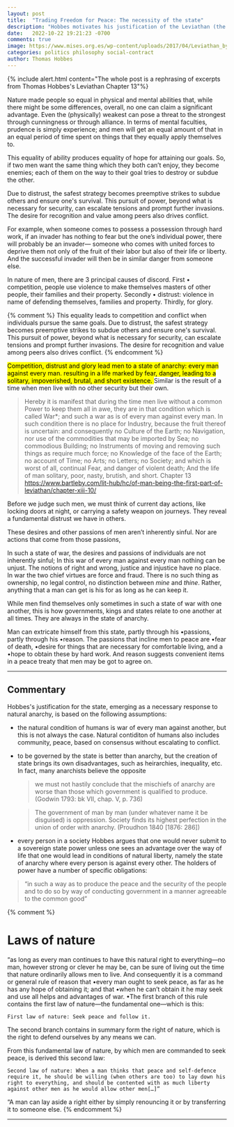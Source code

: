 ```yaml
---
layout: post
title:  "Trading Freedom for Peace: The necessity of the state"
description: "Hobbes motivates his justification of the Leviathan (the political state) by defining the grim natural state of man"
date:   2022-10-22 19:21:23 -0700
comments: true
image: https://www.mises.org.es/wp-content/uploads/2017/04/Leviathan_by_Thomas_Hobbes-e1416438094895.jpg
categories: politics philosophy social-contract
author: Thomas Hobbes
---
```


{% include alert.html content="The whole post is a rephrasing of excerpts from Thomas Hobbes's Leviathan Chapter 13"%}


Nature made people so equal in physical and mental abilities that, while there might be some differences, overall, no one can claim a significant advantage. Even the (physically) weakest can pose a threat to the strongest through cunningness or through alliance. In terms of mental faculties, prudence is simply experience; and men will get an equal amount of that in an equal period of time spent on things that they equally apply themselves to.

This equality of ability produces equality of hope for attaining our goals. So, if two men want the same thing which they both can’t enjoy, they become enemies; each of them on the way to their goal tries to destroy or subdue the other.

Due to distrust, the safest strategy becomes preemptive strikes to subdue others and ensure one's survival. This pursuit of power, beyond what is necessary for security, can escalate tensions and prompt further invasions. The desire for recognition and value among peers also drives conflict.

For example, when someone comes to possess a possession through hard work, if an invader has nothing to fear but the one’s individual power, there will probably be an invader— someone who comes with united forces to deprive them not only of the fruit of their labor but also of their life or liberty. And the successful invader will then be in similar danger from someone else.

In nature of men, there are 3 principal causes of discord. First • competition, people use violence to make themselves masters of other people, their families and their property. Secondly • distrust: violence in name of defending themselves, families and property. Thirdly, for glory.

{% comment %}
This equality leads to competition and conflict when individuals pursue the same goals. Due to distrust, the safest strategy becomes preemptive strikes to subdue others and ensure one's survival. This pursuit of power, beyond what is necessary for security, can escalate tensions and prompt further invasions. The desire for recognition and value among peers also drives conflict.
{% endcomment %}

<mark>
Competition, distrust and glory lead men to a state of anarchy: every man against every man. resulting in a life marked by fear, danger, leading to a solitary, impoverished, brutal, and short existence. </mark>Similar is the result of a time when men live with no other security but their own.


> Hereby it is manifest that during the time men live without a common Power to keep them all in awe, they are in that condition which is called War*; and such a war as is of every man against every man. In such condition there is no place for Industry, because the fruit thereof is uncertain: and consequently no Culture of the Earth; no Navigation, nor use of the commodities that may be imported by Sea; no commodious Building; no Instruments of moving and removing such things as require much force; no Knowledge of the face of the Earth; no account of Time; no Arts; no Letters; no Society; and which is worst of all, continual Fear, and danger of violent death; And the life of man solitary, poor, nasty, brutish, and short.
> Chapter 13
> https://www.bartleby.com/lit-hub/hc/of-man-being-the-first-part-of-leviathan/chapter-xiii-10/

Before we judge such men, we must think of current day actions, like locking doors at night, or carrying a safety weapon on journeys. They reveal a fundamental distrust we have in others. 

These desires and other passions of men aren’t inherently sinful. Nor are actions that come from those passions, 

In such a state of war, the desires and passions of individuals are not inherently sinful; In this war of every man against every man nothing can be unjust. The notions of right and wrong, justice and injustice have no place. In war the two chief virtues are force and fraud. There is no such thing as ownership, no legal control, no distinction between *mine* and *thine*. Rather, anything that a man can get is his for as long as he can keep it.

While men find themselves only sometimes in such a state of war with one another, this is how governments, kings and states relate to one another at all times. They are always in the state of anarchy. 

Man can extricate himself from this state, partly through his •passions, partly through his •reason. The passions that incline men to peace are •fear of death, •desire for things that are necessary for comfortable living, and a •hope to obtain these by hard work. And reason suggests convenient items in a peace treaty that men may be got to agree on.

___

## Commentary

Hobbes's justification for the state, emerging as a necessary response to natural anarchy, is based on the following assumptions:

- the natural condition of humans is war of every man against another, but this is not always the case. Natural contiditon of humans also includes community, peace, based on consensus without escalating to conflict.
- to be governed by the state is better than anarchy, but the creation of state brings its own disadvantages, such as heirarchies, inequality, etc. In fact, many anarchists believe the opposite
  > we must not hastily conclude that the mischiefs of anarchy are worse than those which government is qualified to produce.
  > (Godwin 1793: bk VII, chap. V, p. 736)
  
  > The government of man by man (under whatever name it be disguised) is oppression. Society finds its highest perfection in the union of order with anarchy. 
  > (Proudhon 1840 [1876: 286])  
- every person in a society 
Hobbes argues that one would never submit to a sovereign state power unless one sees an advantage over the way of life that one would lead in conditions of natural liberty, namely the state of anarchy where every person is against every other. The holders of power have a number of specific obligations: 
> “in such a way as to produce the peace and the security of the people and to do so by way of conducting government in a manner agreeable to the common good”

{% comment %}

# Laws of nature

“as long as every man continues to have this natural right to everything—no man, however strong or clever he may be, can be sure of living out the time that nature ordinarily allows men to live. And consequently it is a command or general rule of reason that •every man ought to seek peace, as far as he has any hope of obtaining it; and that •when he can’t obtain it he may seek and use all helps and advantages of war. •The first branch of this rule contains the first law of nature—the fundamental one—which is this:

  
    First law of nature: Seek peace and follow it.
  

  The second branch contains in summary form the right of nature, which is the right to defend ourselves by any means we can.

  From this fundamental law of nature, by which men are commanded to seek peace, is derived this second law:

  
    Second law of nature: When a man thinks that peace and self-defence require it, he should be willing (when others are too) to lay down his right to everything, and should be contented with as much liberty against other men as he would allow other men[…]”

“A man can lay aside a right either by simply renouncing it or by transferring it to someone else.
{% endcomment %}


___

<!-- - *WAR doesn’t consist just in battle -->
